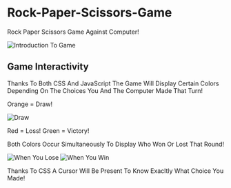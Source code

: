 # Rock-Paper-Scissors-Game
Rock Paper Scissors Game Against Computer!

![Introduction To Game](https://github.com/JosiasIsZero/Rock-Paper-Scissors-Game/assets/105129441/44ef9d3e-430a-4dd1-b465-9534fdcbfc12)

## Game Interactivity
Thanks To Both CSS And JavaScript
The Game Will Display Certain Colors Depending On The Choices You And The Computer Made That Turn!

Orange = Draw!

![Draw](https://github.com/JosiasIsZero/Rock-Paper-Scissors-Game/assets/105129441/8384122e-a5f3-44d6-a43b-ab1e72a08fdb)

Red = Loss!  Green = Victory!


Both Colors Occur Simultaneously To Display Who Won Or Lost That Round! 


![When You Lose](https://github.com/JosiasIsZero/Rock-Paper-Scissors-Game/assets/105129441/2c433d9a-9c6e-4d15-a7fa-2f3b692f00bd)
![When You Win](https://github.com/JosiasIsZero/Rock-Paper-Scissors-Game/assets/105129441/35da685e-ec52-4591-b04e-68be65bef7de)



Thanks To CSS A Cursor Will Be Present To Know Exacltly What Choice You Made!
